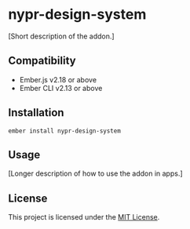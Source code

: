 nypr-design-system
==============================================================================

[Short description of the addon.]


Compatibility
------------------------------------------------------------------------------

* Ember.js v2.18 or above
* Ember CLI v2.13 or above


Installation
------------------------------------------------------------------------------

```
ember install nypr-design-system
```


Usage
------------------------------------------------------------------------------

[Longer description of how to use the addon in apps.]


License
------------------------------------------------------------------------------

This project is licensed under the [MIT License](LICENSE.md).
